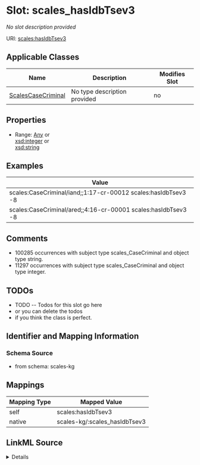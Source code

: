

# Slot: scales_hasIdbTsev3


_No slot description provided_





URI: [scales:hasIdbTsev3](http://schemas.scales-okn.org/rdf/scales#hasIdbTsev3)



<!-- no inheritance hierarchy -->





## Applicable Classes

| Name | Description | Modifies Slot |
| --- | --- | --- |
| [ScalesCaseCriminal](../classes/ScalesCaseCriminal.md) | No type description provided |  no  |







## Properties

* Range: [Any](../classes/Any.md)&nbsp;or&nbsp;<br />[xsd:integer](http://www.w3.org/2001/XMLSchema#integer)&nbsp;or&nbsp;<br />[xsd:string](http://www.w3.org/2001/XMLSchema#string)






## Examples

| Value |
| --- |
| scales:CaseCriminal/iand;;1:17-cr-00012 scales:hasIdbTsev3 -8 |
| scales:CaseCriminal/ared;;4:16-cr-00001 scales:hasIdbTsev3 -8 |

## Comments

* 100285 occurrences with subject type scales_CaseCriminal and object type string.
* 11297 occurrences with subject type scales_CaseCriminal and object type integer.

## TODOs

* TODO -- Todos for this slot go here
* or you can delete the todos
* if you think the class is perfect.

## Identifier and Mapping Information







### Schema Source


* from schema: scales-kg




## Mappings

| Mapping Type | Mapped Value |
| ---  | ---  |
| self | scales:hasIdbTsev3 |
| native | scales-kg/:scales_hasIdbTsev3 |




## LinkML Source

<details>
```yaml
name: scales_hasIdbTsev3
description: No slot description provided
todos:
- TODO -- Todos for this slot go here
- or you can delete the todos
- if you think the class is perfect.
comments:
- 100285 occurrences with subject type scales_CaseCriminal and object type string.
- 11297 occurrences with subject type scales_CaseCriminal and object type integer.
examples:
- value: scales:CaseCriminal/iand;;1:17-cr-00012 scales:hasIdbTsev3 -8
- value: scales:CaseCriminal/ared;;4:16-cr-00001 scales:hasIdbTsev3 -8
from_schema: scales-kg
rank: 1000
slot_uri: scales:hasIdbTsev3
alias: scales_hasIdbTsev3
domain_of:
- scales_CaseCriminal
range: Any
any_of:
- range: integer
- range: string

```
</details>
